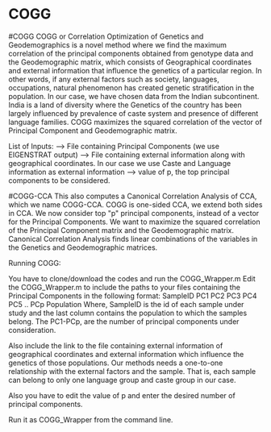 # COGG
#COGG
COGG or Correlation Optimization of Genetics and Geodemographics is a novel method where we find the 
maximum correlation of the principal components obtained from genotype data and the Geodemographic matrix,
which consists of Geographical coordinates and external information that influence the genetics of a particular 
region. In other words, if any external factors such as society, languages, occupations, natural phenomenon
has created genetic stratification in the population. 
In our case, we have chosen data from the Indian subcontinent. India is a land of diversity where the Genetics 
of the country has been largely influenced by prevalence of caste system and presence of different language 
families. 
COGG maximizes the squared correlation of the vector of Principal Component and Geodemographic matrix.


List of Inputs: 
--> File containing Principal Components (we use EIGENSTRAT output)
--> File containing external information along with geographical
    coordinates. In our case we use Caste and Language information as
    external information
--> value of p, the top principal components to be considered. 

#COGG-CCA
This also computes a Canonical Correlation Analysis of CCA, which we name COGG-CCA. COGG is one-sided CCA, 
we extend both sides in CCA. We now consider top "p" principal components, instead of a vector for the 
Principal Components. We want to maximize the squared correlation of the Principal Component matrix and 
the Geodemographic matrix. Canonical Correlation Analysis finds linear combinations of the variables 
in the Genetics and Geodemographic matrices.

Running COGG: 

You have to clone/download the codes and run the COGG_Wrapper.m 
Edit the COGG_Wrapper.m to include the paths to your files containing the Principal Components in the following
format: SampleID PC1 PC2 PC3 PC4 PC5 .. PCp Population
Where, SampleID is the id of each sample under study and the last column contains the population to which the 
samples belong. The PC1-PCp, are the number of principal components under consideration. 

Also include the link to the file containing external information of geographical coordinates and external 
information which influence the genetics of those populations. Our methods needs a one-to-one relationship
with the external factors and the sample. That is, each sample can belong to only one language group and caste 
group in our case. 

Also you have to edit the value of p and enter the desired number of principal components. 

Run it as COGG_Wrapper from the command line. 
